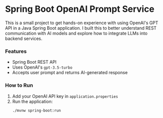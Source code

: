 # Spring Boot OpenAI Prompt Service

This is a small project to get hands-on experience with using OpenAI's GPT API in a Java Spring Boot application. I built this to better understand REST communication with AI models and explore how to integrate LLMs into backend services.

### Features

- Spring Boot REST API
- Uses OpenAI's `gpt-3.5-turbo`
- Accepts user prompt and returns AI-generated response

### How to Run

1. Add your OpenAI API key in `application.properties`
2. Run the application:
   ```bash
   ./mvnw spring-boot:run

